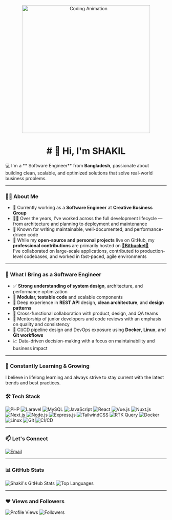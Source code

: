<p align="center">
  <img src="https://media.giphy.com/media/qgQUggAC3Pfv687qPC/giphy.gif" alt="Coding Animation" width="400"/>
</p>

<h1 align="center">
  # 👋 Hi, I'm SHAKIL
</h1>

💻 I'm a ** Software Engineer** from **Bangladesh**, passionate about building clean, scalable, and optimized solutions that solve real-world business problems.

---

### 🙋‍♂️ About Me

- 🔭 Currently working as a **Software Engineer** at **Creative Business Group**
- 👨‍💻 Over the years, I’ve worked across the full development lifecycle — from architecture and planning to deployment and maintenance
- 🧠 Known for writing maintainable, well-documented, and performance-driven code
- 🚀 While my **open-source and personal projects** live on GitHub, my **professional contributions** are primarily hosted on **[🚀Bitbucket🚀](https://bitbucket.org/)**  
  I've collaborated on large-scale applications, contributed to production-level codebases, and worked in fast-paced, agile environments

---

### 💼 What I Bring as a Software Engineer

- ✅ **Strong understanding of system design**, architecture, and performance optimization
- 🧩 **Modular, testable code** and scalable components
- 🧪 Deep experience in **REST API** design, **clean architecture**, and **design patterns**
- 🤝 Cross-functional collaboration with product, design, and QA teams
- 🧭 Mentorship of junior developers and code reviews with an emphasis on quality and consistency
- 🔁 CI/CD pipeline design and DevOps exposure using **Docker**, **Linux**, and **Git workflows**
- 📈 Data-driven decision-making with a focus on maintainability and business impact

---
### 🌱 Constantly Learning & Growing

I believe in lifelong learning and always strive to stay current with the latest trends and best practices.  

### 🛠️ Tech Stack

![PHP](https://img.shields.io/badge/PHP-777BB4?style=for-the-badge&logo=php&logoColor=white)
![Laravel](https://img.shields.io/badge/Laravel-F72C1F?style=for-the-badge&logo=laravel&logoColor=white)
![MySQL](https://img.shields.io/badge/MySQL-00758F?style=for-the-badge&logo=mysql&logoColor=white)
![JavaScript](https://img.shields.io/badge/JavaScript-F7E018?style=for-the-badge&logo=javascript&logoColor=black)
![React](https://img.shields.io/badge/React-20232A?style=for-the-badge&logo=react&logoColor=61DAFB)
![Vue.js](https://img.shields.io/badge/Vue.js-42B883?style=for-the-badge&logo=vue.js&logoColor=white)
![Nuxt.js](https://img.shields.io/badge/Nuxt.js-00C58E?style=for-the-badge&logo=nuxt.js&logoColor=white)
![Next.js](https://img.shields.io/badge/Next.js-000000?style=for-the-badge&logo=next.js&logoColor=white)
![Node.js](https://img.shields.io/badge/Node.js-339933?style=for-the-badge&logo=nodedotjs&logoColor=white)
![Express.js](https://img.shields.io/badge/Express.js-000000?style=for-the-badge&logo=express&logoColor=white)
![TailwindCSS](https://img.shields.io/badge/TailwindCSS-06B6D4?style=for-the-badge&logo=tailwindcss&logoColor=white)
![RTK Query](https://img.shields.io/badge/RTK_Query-764ABC?style=for-the-badge&logo=redux&logoColor=white)
![Docker](https://img.shields.io/badge/Docker-2496ED?style=for-the-badge&logo=docker&logoColor=white)
![Linux](https://img.shields.io/badge/Linux-FCC624?style=for-the-badge&logo=linux&logoColor=black)
![Git](https://img.shields.io/badge/Git-F05032?style=for-the-badge&logo=git&logoColor=white)
![CI/CD](https://img.shields.io/badge/CI%2FCD-blue?style=for-the-badge)


---

### 📫 Let's Connect

[![Email](https://img.shields.io/badge/Gmail-D14836?style=for-the-badge&logo=gmail&logoColor=white)](mailto:shakil.mit.bd@gmail.com)

---

### 📊 GitHub Stats

![Shakil's GitHub Stats](https://github-readme-stats.vercel.app/api?username=shakilmahammud&show_icons=true&theme=radical&hide_border=true)
![Top Languages](https://github-readme-stats.vercel.app/api/top-langs/?username=shakilmahammud&layout=compact&theme=radical&hide_border=true)

---

### ❤️ Views and Followers

![Profile Views](https://komarev.com/ghpvc/?username=shakilmahammud&style=flat-square)
![Followers](https://img.shields.io/github/followers/shakilmahammud?label=Follow&style=social)
